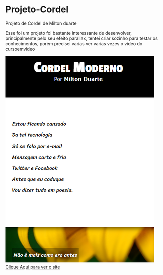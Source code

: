 # Projeto-Cordel
Projeto de Cordel de Milton duarte
<p> Esse foi um projeto foi bastante interessante de desenvolver, principalmente pelo seu efeito parallax, tentei criar sozinho para testar os conhecimentos, porém precisei varias ver varias vezes o video do cursoemvideo</p> 

<img src="https://github.com/GeffersonCosta/Projeto-Cordel/blob/main/imagens/foto1.png">
<a href="https://geffersoncosta.github.io/Projeto-Cordel/">Clique Aqui para ver o site</a>


